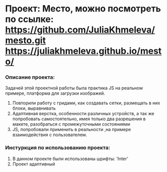 # Проект: Место, можно посмотреть по ссылке: https://github.com/JuliaKhmeleva/mesto.git https://juliakhmeleva.github.io/mesto/


### Описание проекта: 
Задачей этой проектной работы была практика JS на реальном примере, платформа для загрузки изображей.
1. Повторили работу с гридами, как создавать сетки, размещать в них блоки, выравнивать
2. Адаптивная верстка, особенности различных устройств, а так же попробовать самостоятельно, имея только два разрешения в макете, разобраться с промежуточными состояниями
3. JS, попробовали применить в реальности ,на примере взаимодействия с пользователем.

### Инстуркция по использованию проекта:
1. В данном проекте были использованы шрифты: 'Inter'
2. Проект адаптивный
